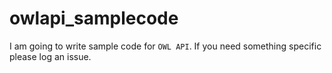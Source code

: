 # owlapi_samplecode

I am going to write sample code for `OWL API`. If you need something specific please log an issue.
